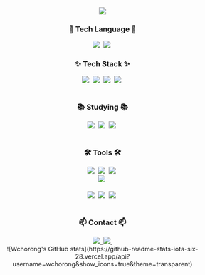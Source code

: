 <!--타이틀 부분-->
<div align="center">
  <img src="https://capsule-render.vercel.app/api?type=wave&color=auto&height=300&section=header&text=capsule%20render&fontSize=90" />
</div>

<!--내용 부분-->
<h3 align="center">🧩 Tech Language 🧩</h3>

<div align="center">
  <img src="https://img.shields.io/badge/python-3776AB?style=for-the-badge&logo=python&logoColor=white" />&nbsp
  <img src="https://img.shields.io/badge/java-6DB33F?style=for-the-badge&logo=#6DB33F&logoColor=white" />&nbsp
</div>

<h3 align="center">✨ Tech Stack ✨</h3>

<div align="center">
  <img src="https://img.shields.io/badge/django-092E20?style=for-the-badge&logo=django&logoColor=white" />&nbsp
  <img src="https://img.shields.io/badge/spring-6DB33F?style=for-the-badge&logo=spring&logoColor=white" />&nbsp
  <img src="https://img.shields.io/badge/AWS SERVER-232F3E?style=for-the-badge&logo=amazonwebservices&logoColor=white" />&nbsp
  <img src="https://img.shields.io/badge/doker-2496ED?style=for-the-badge&logo=docker&logoColor=white" />&nbsp
</div>

<br>

<h3 align="center">📚 Studying 📚</h3>
<div align="center">
  <img src="https://img.shields.io/badge/cs-007ACC.svg?style=for-the-badge&logo=docsify&logoColor=white" />&nbsp
  <img src="https://img.shields.io/badge/server-FF4154?style=for-the-badge&logo=serverless&logoColor=white" />&nbsp
  <img src="https://img.shields.io/badge/database-3578E5?style=for-the-badge&logo=databricks&logoColor=white" />&nbsp
</div>

<br>

<h3 align="center">🛠 Tools 🛠</h3>
<div align="center">
  <img src="https://img.shields.io/badge/git-F05033.svg?style=for-the-badge&logo=git&logoColor=white" />&nbsp
  <img src="https://img.shields.io/badge/github-181717.svg?style=for-the-badge&logo=github&logoColor=white" />&nbsp
  <img src="https://img.shields.io/badge/Notion-F3F3F3.svg?style=for-the-badge&logo=notion&logoColor=black" />&nbsp
</div>

<div align="center">
  <img src="https://img.shields.io/badge/figma-F24E1E.svg?style=for-the-badge&logo=figma&logoColor=white" />&nbsp
</div>

<br>

<div align="center">
  <img src="https://img.shields.io/badge/VSCode-2C2C32.svg?style=for-the-badge&logo=visual-studio-code&logoColor=22ABF3" />&nbsp
  <img src="https://img.shields.io/badge/jupyter-2C2C32.svg?style=for-the-badge&logo=jupyter&logoColor=F37726" />&nbsp
  <img src="https://img.shields.io/badge/jetbrain-2C2C32.svg?style=for-the-badge&logo=jetbrains&logoColor=white" />&nbsp
</div>

<br>

<h3 align="center">📫 Contact 📫</h3>
<div align="center">
  <a href="https://my-storybook.tistory.com/">
    <img src="https://img.shields.io/badge/tistory-000000?style=for-the-badge&logo=tistory&logoColor=white" />&nbsp
  </a>
  <a href="mailto:wchorong@gmail.com">
    <img
      src="https://img.shields.io/badge/wchorong@gmail.com-D14836?style=for-the-badge&logo=gmail&logoColor=white"/>&nbsp
  </a>
</div>

<div align="center">
  ![Wchorong's GitHub stats](https://github-readme-stats-iota-six-28.vercel.app/api?username=wchorong&show_icons=true&theme=transparent)
</div>

